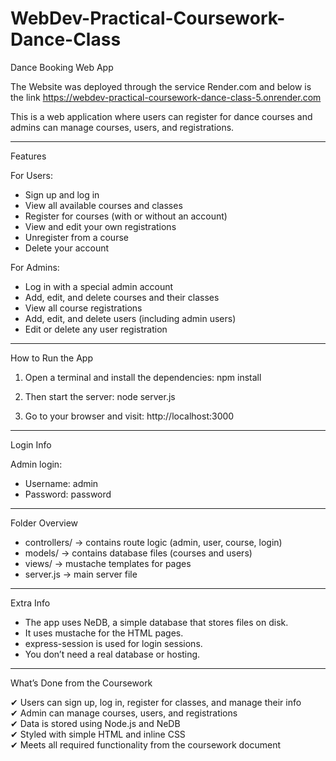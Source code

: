 # WebDev-Practical-Coursework-Dance-Class

Dance Booking Web App

The Website was deployed through the service Render.com and below is the link
https://webdev-practical-coursework-dance-class-5.onrender.com

This is a web application where users can register for dance courses and admins can manage courses, users, and registrations.

---

Features

For Users:
- Sign up and log in
- View all available courses and classes
- Register for courses (with or without an account)
- View and edit your own registrations
- Unregister from a course
- Delete your account

For Admins:
- Log in with a special admin account
- Add, edit, and delete courses and their classes
- View all course registrations
- Add, edit, and delete users (including admin users)
- Edit or delete any user registration

---

How to Run the App

1. Open a terminal and install the dependencies:
npm install

2. Then start the server:
node server.js

3. Go to your browser and visit:
http://localhost:3000

---

Login Info

Admin login:
- Username: admin
- Password: password

---

Folder Overview

- controllers/ → contains route logic (admin, user, course, login)
- models/ → contains database files (courses and users)
- views/ → mustache templates for pages
- server.js → main server file

---

Extra Info

- The app uses NeDB, a simple database that stores files on disk.
- It uses mustache for the HTML pages.
- express-session is used for login sessions.
- You don’t need a real database or hosting.

---

What’s Done from the Coursework

✔ Users can sign up, log in, register for classes, and manage their info  
✔ Admin can manage courses, users, and registrations  
✔ Data is stored using Node.js and NeDB  
✔ Styled with simple HTML and inline CSS  
✔ Meets all required functionality from the coursework document
